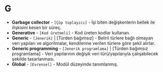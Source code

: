 # **G**

* **Garbage collector** - `[Çöp toplayıcı]` - İşi biten değişkenlerin bellek ile ilişkisini kesen bir süreç.
* **Generative** - `[Kod üretmeli]` - Kod üreten kodlar kullanan.
* **Generic** - `[Jenerik]` | [Türden bağımsız] - Belirli türlere bağlı olmayan veri yapıları ve algoritmalar, kendilerine verilen türlere göre şekil alırlar. 
* **Generic programming** - `[Jenerik programlama]` | [Türden bağımsız programlama] - Veri yapılarının değişik veri türü/yapılarıyla çalışabilecek şekilde tasarlanması.
* **Global** - `[Evrensel]` - Modül düzeyinde tanımlanmış.
